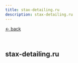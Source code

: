 ```yaml
---
title: stax-detailing.ru
description: stax-detailing.ru
---
```


[← back](/work/)

<br>

## stax-detailing.ru
